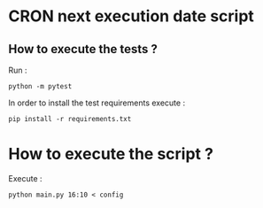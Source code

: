 # CRON next execution date script

## How to execute the tests ?

Run :

    python -m pytest

In order to install the test requirements execute :

    pip install -r requirements.txt
    
# How to execute the script ?

Execute :

    python main.py 16:10 < config